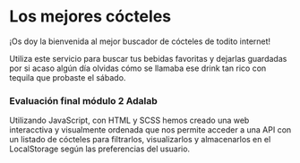 # Los mejores cócteles

¡Os doy la bienvenida al mejor buscador de cócteles de todito internet!

Utiliza este servicio para buscar tus bebidas favoritas y dejarlas guardadas por si acaso algún día olvidas cómo se llamaba ese drink tan rico con tequila que probaste el sábado. 


### Evaluación final módulo 2 Adalab
Utilizando JavaScript, con HTML y SCSS hemos creado una web interacctiva y visualmente ordenada que nos permite acceder a una API con un listado de cócteles para filtrarlos, visualizarlos y almacenarlos en el LocalStorage según las preferencias del usuario. 
